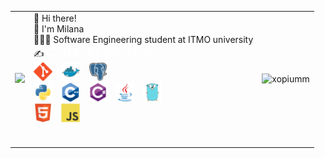 <table>
  <tr>
    <td>
      <img src="https://i.giphy.com/media/v1.Y2lkPTc5MGI3NjExcGViZjVncTEwY2k4dHhra2Zwanhlcm12aTV0ajNxc2FsdnM1aDhzayZlcD12MV9pbnRlcm5hbF9naWZfYnlfaWQmY3Q9Zw/LkfG4aqCjm8WC9YjTC/giphy.gif" width="180"/>
    </td>
    <td>
      👋 Hi there!<br>
      🌸 I'm Milana<br>
      👩🏽‍💻 Software Engineering student at ITMO university<br>
      ✍️ <span style="color: #fff; font-size: 20px;">Currently learning:</span><br>
      <img src="https://github.com/devicons/devicon/blob/v2.16.0/icons/git/git-original.svg" width="30" style="margin-right: 10px;" />
      <img src="https://github.com/devicons/devicon/blob/v2.16.0/icons/docker/docker-original.svg" width="30" style="margin-right: 10px;" />
      <img src="https://github.com/devicons/devicon/blob/v2.16.0/icons/postgresql/postgresql-original.svg" width="30" style="margin-right: 10px;" />
      <br>
      <img src="https://github.com/devicons/devicon/blob/v2.16.0/icons/python/python-original.svg" width="30" style="margin-right: 10px;" />
      <img src="https://github.com/devicons/devicon/blob/v2.16.0/icons/cplusplus/cplusplus-original.svg" width="30" style="margin-right: 10px;" />
      <img src="https://github.com/devicons/devicon/blob/v2.16.0/icons/csharp/csharp-original.svg" width="30" style="margin-right: 10px;" />
      <img src="https://github.com/devicons/devicon/blob/v2.16.0/icons/java/java-original.svg" width="30" style="margin-right: 10px;" />
      <img src="https://github.com/devicons/devicon/blob/v2.16.0/icons/go/go-original.svg" width="30" style="margin-right: 10px;" />
      <br>
      <img src="https://github.com/devicons/devicon/blob/v2.16.0/icons/html5/html5-original.svg" width="30" style="margin-right: 10px;" />
      <img src="https://github.com/devicons/devicon/blob/v2.16.0/icons/javascript/javascript-original.svg" width="30" style="margin-right: 10px;" />
      <br>
      <br><br>
    <td>
      <p><img src="https://github-readme-stats.vercel.app/api/top-langs?username=xopiumm&theme=dracula&show_icons=true&locale=en&layout=donut" alt="xopiumm" /></p>
    </td>
  </tr>
</table>
